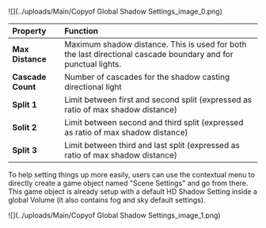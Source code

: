 ![](../uploads/Main/Copyof Global Shadow Settings_image_0.png)

| Property          | Function                                                     |
| :---------------- | :----------------------------------------------------------- |
| __Max Distance__  | Maximum shadow distance. This is used for both the last directional cascade boundary and for punctual lights. |
| __Cascade Count__ | Number of cascades for the shadow casting directional light  |
| __Split 1__       | Limit between first and second split (expressed as ratio of max shadow distance) |
| __Solit 2__       | Limit between second and third split (expressed as ratio of max shadow distance) |
| __Split 3__       | Limit between third and last split (expressed as ratio of max shadow distance) |



To help setting things up more easily, users can use the contextual menu to directly create a game object named "Scene Settings" and go from there. This game object is already setup with a default HD Shadow Setting inside a global Volume (it also contains fog and sky default settings).

![](../uploads/Main/Copyof Global Shadow Settings_image_1.png)